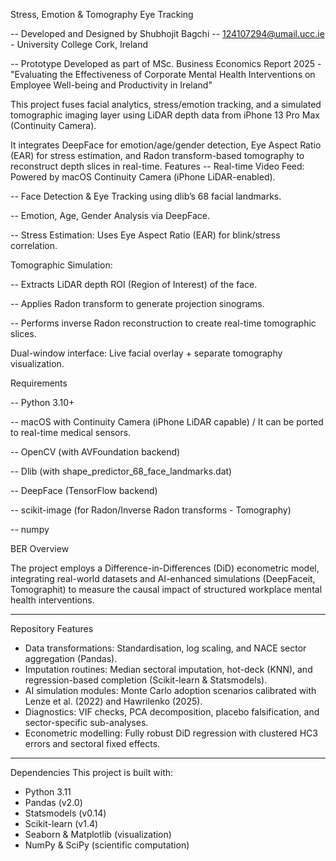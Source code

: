 Stress, Emotion & Tomography Eye Tracking

-- Developed and Designed by Shubhojit Bagchi -- 124107294@umail.ucc.ie - University College Cork, Ireland 

-- Prototype Developed as part of MSc. Business Economics Report 2025 - "Evaluating the Effectiveness of Corporate Mental Health Interventions on Employee Well-being and Productivity in Ireland"

This project fuses facial analytics, stress/emotion tracking, and a simulated tomographic imaging layer using LiDAR depth data from iPhone 13 Pro Max (Continuity Camera).

It integrates DeepFace for emotion/age/gender detection, Eye Aspect Ratio (EAR) for stress estimation, and Radon transform-based tomography to reconstruct depth slices in real-time.
Features
-- Real-time Video Feed: Powered by macOS Continuity Camera (iPhone LiDAR-enabled).

-- Face Detection & Eye Tracking using dlib’s 68 facial landmarks.

-- Emotion, Age, Gender Analysis via DeepFace.

-- Stress Estimation: Uses Eye Aspect Ratio (EAR) for blink/stress correlation.

Tomographic Simulation:

-- Extracts LiDAR depth ROI (Region of Interest) of the face.

-- Applies Radon transform to generate projection sinograms.

-- Performs inverse Radon reconstruction to create real-time tomographic slices.

Dual-window interface: Live facial overlay + separate tomography visualization.

Requirements

-- Python 3.10+

-- macOS with Continuity Camera (iPhone LiDAR capable) / It can be ported to real-time medical sensors.  

-- OpenCV (with AVFoundation backend)

-- Dlib (with shape_predictor_68_face_landmarks.dat)

-- DeepFace (TensorFlow backend)

-- scikit-image (for Radon/Inverse Radon transforms - Tomography)

-- numpy

BER Overview

The project employs a Difference-in-Differences (DiD) econometric model, integrating real-world datasets and AI-enhanced simulations (DeepFaceit, Tomographit) to measure the causal impact of structured workplace mental health interventions.

---

Repository Features
- Data transformations: Standardisation, log scaling, and NACE sector aggregation (Pandas).
- Imputation routines: Median sectoral imputation, hot-deck (KNN), and regression-based completion (Scikit-learn & Statsmodels).
- AI simulation modules: Monte Carlo adoption scenarios calibrated with Lenze et al. (2022) and Hawrilenko (2025).
- Diagnostics: VIF checks, PCA decomposition, placebo falsification, and sector-specific sub-analyses.
- Econometric modelling: Fully robust DiD regression with clustered HC3 errors and sectoral fixed effects.

---

Dependencies
This project is built with:
- Python 3.11
- Pandas (v2.0)
- Statsmodels (v0.14)
- Scikit-learn (v1.4)
- Seaborn & Matplotlib (visualization)
- NumPy & SciPy (scientific computation)

